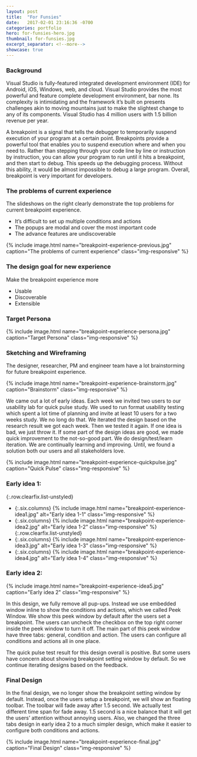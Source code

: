 ```yaml
---
layout: post
title:  "For Funsies"
date:   2017-02-01 23:16:36 -0700
categories: portfolio
hero: for-funsies-hero.jpg
thumbnail: for-funsies.jpg
excerpt_separator: <!--more-->
showcase: true
---
```


<!--more-->
### Background

Visual Studio is fully-featured integrated development environment (IDE) for Android, iOS, Windows, web, and cloud. Visual Studio provides the most powerful and feature complete development environment, bar none. Its complexity is intimidating and the framework it’s built on presents challenges akin to moving mountains just to make the slightest change to any of its components. Visual Studio has 4 million users with 1.5 billion revenue per year.

A breakpoint is a signal that tells the debugger to temporarily suspend execution of your program at a certain point. Breakpoints provide a powerful tool that enables you to suspend execution where and when you need to. Rather than stepping through your code line by line or instruction by instruction, you can allow your program to run until it hits a breakpoint, and then start to debug. This speeds up the debugging process. Without this ability, it would be almost impossible to debug a large program. Overall, breakpoint is very important for developers.

### The problems of current experience

The slideshows on the right clearly demonstrate the top problems for current breakpoint experience.

- It’s difficult to set up multiple conditions and actions
- The popups are modal and cover the most important code
- The advance features are undiscoverable

<div>{% include image.html name="breakpoint-experience-previous.jpg" caption="The problems of current experience" class="img-responsive" %}</div>

### The design goal for new experience

Make the breakpoint experience more
- Usable
- Discoverable
- Extensible

### Target Persona

<div>{% include image.html name="breakpoint-experience-persona.jpg" caption="Target Persona" class="img-responsive" %}</div>

### Sketching and Wireframing

The designer, researcher, PM and engineer team have a lot brainstorming for future breakpoint experience.

<div>{% include image.html name="breakpoint-experience-brainstorm.jpg" caption="Brainstorm" class="img-responsive" %}</div>

We came out a lot of early ideas. Each week we invited two users to our usability lab for quick pulse study. We used to run format usability testing which spent a lot time of planning and invite at least 10 users for a two weeks study. We no long do that. We iterated the design based on the research result we got each week. Then we tested it again. If one idea is bad, we just throw it. If some part of the design ideas are good, we made quick improvement to the not-so-good part. We do design/test/learn iteration. We are continually learning and improving. Until, we found a solution both our users and all stakeholders love.

<div>{% include image.html name="breakpoint-experience-quickpulse.jpg" caption="Quick Pulse" class="img-responsive" %}</div>

### Early idea 1:

{:.row.clearfix.list-unstyled}
- {:.six.columns} {% include image.html name="breakpoint-experience-idea1.jpg" alt="Early idea 1-1" class="img-responsive" %}
- {:.six.columns} {% include image.html name="breakpoint-experience-idea2.jpg" alt="Early idea 1-2" class="img-responsive" %}
{:.row.clearfix.list-unstyled}
- {:.six.columns} {% include image.html name="breakpoint-experience-idea3.jpg" alt="Early idea 1-3" class="img-responsive" %}
- {:.six.columns} {% include image.html name="breakpoint-experience-idea4.jpg" alt="Early idea 1-4" class="img-responsive" %}

### Early idea 2:

<div>{% include image.html name="breakpoint-experience-idea5.jpg" caption="Early idea 2" class="img-responsive" %}</div>

In this design, we fully remove all pup-ups. Instead we use embedded window inline to show the conditions and actions, which we called Peek Window. We show this peek window by default after the users set a breakpoint. The users can uncheck the checkbox on the top right corner inside the peek window to turn it off. The main part of this peek window have three tabs: general, condition and action. The users can configure all conditions and actions all in one place.

The quick pulse test result for this design overall is positive. But some users have concern about showing breakpoint setting window by default. So we continue iterating designs based on the feedback.

### Final Design

In the final design, we no longer show the breakpoint setting window by default. Instead, once the users setup a breakpoint, we will show an floating toolbar. The toolbar will fade away after 1.5 second. We actually test different time span for fade away. 1.5 second is a nice balance that it will get the users’ attention without annoying users. Also, we changed the three tabs design in early idea 2 to a much simpler design, which make it easier to configure both conditions and actions.

<div>{% include image.html name="breakpoint-experience-final.jpg" caption="Final Design" class="img-responsive" %}</div>
